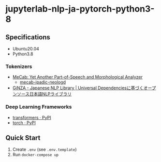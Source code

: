 # jupyterlab-nlp-ja-pytorch-python3-8

## Specifications

- Ubuntu20.04
- Python3.8

### Tokenizers

- [MeCab: Yet Another Part-of-Speech and Morphological Analyzer](https://taku910.github.io/mecab/)
  - [mecab-ipadic-neologd](https://github.com/neologd/mecab-ipadic-neologd/blob/master/README.ja.md)
- [GiNZA - Japanese NLP Library | Universal Dependenciesに基づくオープンソース日本語NLPライブラリ](https://megagonlabs.github.io/ginza/)

### Deep Learning Frameworks

- [transformers · PyPI](https://pypi.org/project/transformers/)
- [torch · PyPI](https://pypi.org/project/torch/#more-about-pytorch)

## Quick Start

1. Create `.env` (see `.env.template`)
2. Run `docker-compose up`
